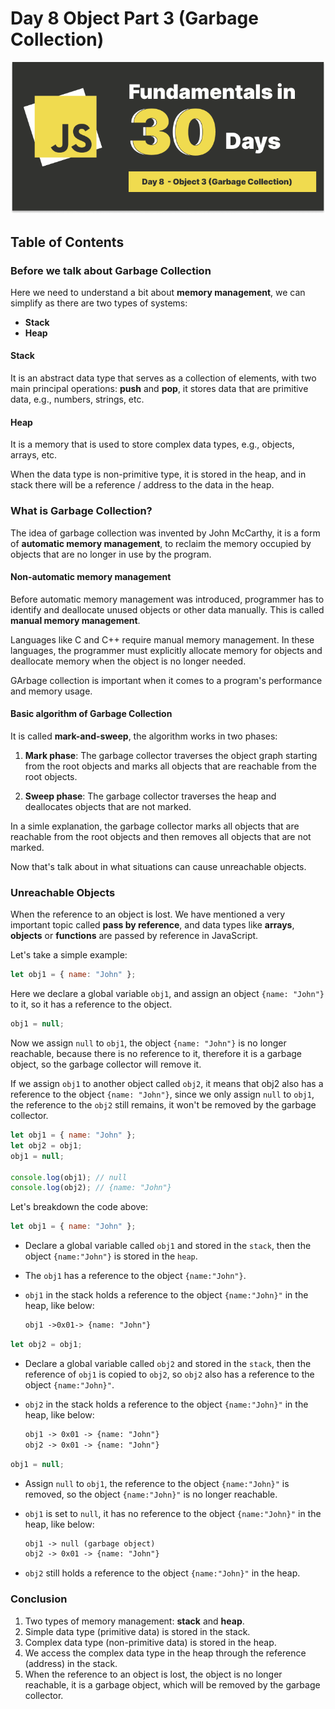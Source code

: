 # Day 8 Object Part 3 (Garbage Collection)

![day-8](./Day-8.png)

## Table of Contents

### Before we talk about Garbage Collection

Here we need to understand a bit about **memory management**, we can simplify as there are two types of systems:

- **Stack**
- **Heap**

#### Stack

It is an abstract data type that serves as a collection of elements, with two main principal operations: **push** and **pop**, it stores data that are primitive data, e.g., numbers, strings, etc.

#### Heap

It is a memory that is used to store complex data types, e.g., objects, arrays, etc.

When the data type is non-primitive type, it is stored in the heap, and in stack there will be a reference / address to the data in the heap.

### What is Garbage Collection?

The idea of garbage collection was invented by John McCarthy, it is a form of **automatic memory management**, to reclaim the memory occupied by objects that are no longer in use by the program.

#### Non-automatic memory management

Before automatic memory management was introduced, programmer has to identify and deallocate unused objects or other data manually. This is called **manual memory management**.

Languages like C and C++ require manual memory management. In these languages, the programmer must explicitly allocate memory for objects and deallocate memory when the object is no longer needed.

GArbage collection is important when it comes to a program's performance and memory usage.

#### Basic algorithm of Garbage Collection

It is called **mark-and-sweep**, the algorithm works in two phases:

1. **Mark phase**: The garbage collector traverses the object graph starting from the root objects and marks all objects that are reachable from the root objects.

2. **Sweep phase**: The garbage collector traverses the heap and deallocates objects that are not marked.

In a simle explanation, the garbage collector marks all objects that are reachable from the root objects and then removes all objects that are not marked.

Now that's talk about in what situations can cause unreachable objects.

### Unreachable Objects

When the reference to an object is lost. We have mentioned a very important topic called **pass by reference**, and data types like **arrays**, **objects** or **functions** are passed by reference in JavaScript.

Let's take a simple example:

```javascript
let obj1 = { name: "John" };
```

Here we declare a global variable `obj1`, and assign an object `{name: "John"}` to it, so it has a reference to the object.

```javascript
obj1 = null;
```

Now we assign `null` to `obj1`, the object `{name: "John"}` is no longer reachable, because there is no reference to it, therefore it is a garbage object, so the garbage collector will remove it.

If we assign `obj1` to another object called `obj2`, it means that obj2 also has a reference to the object `{name: "John"}`, since we only assign `null` to `obj1`, the reference to the `obj2` still remains, it won't be removed by the garbage collector.

```javascript
let obj1 = { name: "John" };
let obj2 = obj1;
obj1 = null;

console.log(obj1); // null
console.log(obj2); // {name: "John"}
```

Let's breakdown the code above:

```javascript
let obj1 = { name: "John" };
```

- Declare a global variable called `obj1` and stored in the `stack`, then the object `{name:"John"}` is stored in the `heap`.

- The `obj1` has a reference to the object `{name:"John"}`.
- `obj1` in the stack holds a reference to the object `{name:"John}"` in the heap, like below:

  ```markdown
  obj1 ->0x01-> {name: "John"}
  ```

```javascript
let obj2 = obj1;
```

- Declare a global variable called `obj2` and stored in the `stack`, then the reference of `obj1` is copied to `obj2`, so `obj2` also has a reference to the object `{name:"John}"`.

- `obj2` in the stack holds a reference to the object `{name:"John}"` in the heap, like below:

  ```markdown
  obj1 -> 0x01 -> {name: "John"}
  obj2 -> 0x01 -> {name: "John"}
  ```

```javascript
obj1 = null;
```

- Assign `null` to `obj1`, the reference to the object `{name:"John}"` is removed, so the object `{name:"John}"` is no longer reachable.

- `obj1` is set to `null`, it has no reference to the object `{name:"John}"` in the heap, like below:

  ```markdown
  obj1 -> null (garbage object)
  obj2 -> 0x01 -> {name: "John"}
  ```

- `obj2` still holds a reference to the object `{name:"John}"` in the heap.

### Conclusion

1. Two types of memory management: **stack** and **heap**.
2. Simple data type (primitive data) is stored in the stack.
3. Complex data type (non-primitive data) is stored in the heap.
4. We access the complex data type in the heap through the reference (address) in the stack.
5. When the reference to an object is lost, the object is no longer reachable, it is a garbage object, which will be removed by the garbage collector.
